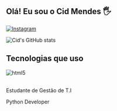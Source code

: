 ## Olá! Eu sou o Cid Mendes 🖐️

[![Instagram](https://img.shields.io/badge/Instagram-E4405F?style=for-the-badge&logo=instagram&logoColor=white)](https://www.instagram.com/cidribeiromendes?igsh=MTZ4MnU0Zmt2OWVxdA==)

![Cid's GitHub stats](https://github-readme-stats.vercel.app/api?username=dev-cidmendes&show_icons=true&theme=dracula)

## Tecnologias que uso 

<div style="display: inline_block">
  <img align="center" alt="html5" src="https://img.shields.io/badge/Python-3776AB?style=for-the-badge&logo=python&logoColor=white" />
</div><br/>

Estudante de Gestão de T.I

Python Developer
